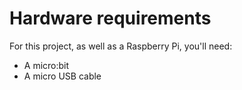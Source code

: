 # Hardware requirements

For this project, as well as a Raspberry Pi,  you'll need:
- A micro:bit
- A micro USB cable
